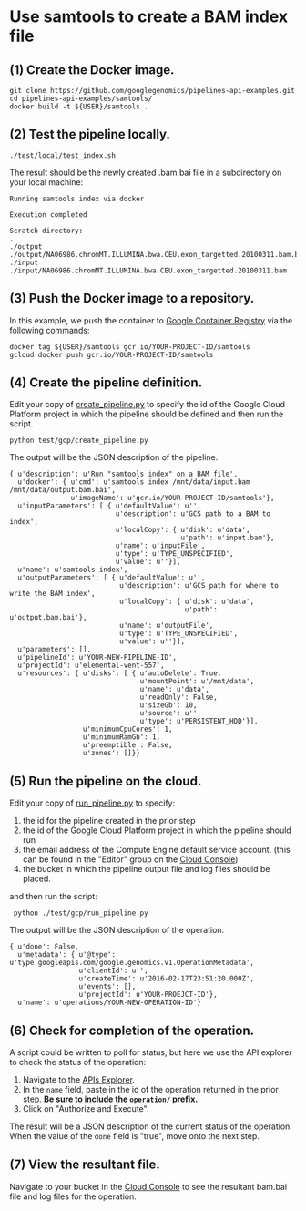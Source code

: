 # Use samtools to create a BAM index file

## (1) Create the Docker image.
```
git clone https://github.com/googlegenomics/pipelines-api-examples.git
cd pipelines-api-examples/samtools/
docker build -t ${USER}/samtools .
```
## (2) Test the pipeline locally.
```
./test/local/test_index.sh
```

The result should be the newly created .bam.bai file in a subdirectory on your local machine:
```
Running samtools index via docker

Execution completed

Scratch directory:
.
./output
./output/NA06986.chromMT.ILLUMINA.bwa.CEU.exon_targetted.20100311.bam.bai
./input
./input/NA06986.chromMT.ILLUMINA.bwa.CEU.exon_targetted.20100311.bam
```

## (3) Push the Docker image to a repository.
In this example, we push the container to [Google Container Registry](https://cloud.google.com/container-registry/) via the following commands:
```
docker tag ${USER}/samtools gcr.io/YOUR-PROJECT-ID/samtools
gcloud docker push gcr.io/YOUR-PROJECT-ID/samtools
```

## (4) Create the pipeline definition.

Edit your copy of [create_pipeline.py](./test/gcp/create_pipeline.py) to specify the id of the Google Cloud Platform project in which the pipeline should be defined and then run the script.
```
python test/gcp/create_pipeline.py
```
The output will be the JSON description of the pipeline.
```
{ u'description': u'Run "samtools index" on a BAM file',
  u'docker': { u'cmd': u'samtools index /mnt/data/input.bam /mnt/data/output.bam.bai',
               u'imageName': u'gcr.io/YOUR-PROJECT-ID/samtools'},
  u'inputParameters': [ { u'defaultValue': u'',
                          u'description': u'GCS path to a BAM to index',
                          u'localCopy': { u'disk': u'data',
                                          u'path': u'input.bam'},
                          u'name': u'inputFile',
                          u'type': u'TYPE_UNSPECIFIED',
                          u'value': u''}],
  u'name': u'samtools index',
  u'outputParameters': [ { u'defaultValue': u'',
                           u'description': u'GCS path for where to write the BAM index',
                           u'localCopy': { u'disk': u'data',
                                           u'path': u'output.bam.bai'},
                           u'name': u'outputFile',
                           u'type': u'TYPE_UNSPECIFIED',
                           u'value': u''}],
  u'parameters': [],
  u'pipelineId': u'YOUR-NEW-PIPELINE-ID',
  u'projectId': u'elemental-vent-557',
  u'resources': { u'disks': [ { u'autoDelete': True,
                                u'mountPoint': u'/mnt/data',
                                u'name': u'data',
                                u'readOnly': False,
                                u'sizeGb': 10,
                                u'source': u'',
                                u'type': u'PERSISTENT_HDD'}],
                  u'minimumCpuCores': 1,
                  u'minimumRamGb': 1,
                  u'preemptible': False,
                  u'zones': []}}
```
## (5) Run the pipeline on the cloud.
Edit your copy of [run_pipeline.py](./test/gcp/run_pipeline.py) to specify:

  1. the id for the pipeline created in the prior step
  1. the id of the Google Cloud Platform project in which the pipeline should run
  1. the email address of the Compute Engine default service account. (this can be found in the "Editor" group on the [Cloud Console](https://console.cloud.google.com/project/_/permissions/projectpermissions))
  1. the bucket in which the pipeline output file and log files should be placed.

and then run the script:
```
 python ./test/gcp/run_pipeline.py
```

The output will be the JSON description of the operation.
```
{ u'done': False,
  u'metadata': { u'@type': u'type.googleapis.com/google.genomics.v1.OperationMetadata',
                 u'clientId': u'',
                 u'createTime': u'2016-02-17T23:51:20.000Z',
                 u'events': [],
                 u'projectId': u'YOUR-PROEJCT-ID'},
  u'name': u'operations/YOUR-NEW-OPERATION-ID'}
```

## (6) Check for completion of the operation.
A script could be written to poll for status, but here we use the API explorer to check the status of the operation:

  1. Navigate to the [APIs Explorer](https://developers.google.com/apis-explorer/#p/genomics/v1alpha2/genomics.operations.get).
  1. In the `name` field, paste in the id of the operation returned in the prior step.  **Be sure to include the `operation/` prefix.**
  1. Click on "Authorize and Execute".

The result will be a JSON description of the current status of the operation.  When the value of the `done` field is "true", move onto the next step.
  
## (7) View the resultant file.
Navigate to your bucket in the [Cloud Console](https://console.cloud.google.com/project/_/storage) to see the resultant bam.bai file and log files for the operation.

